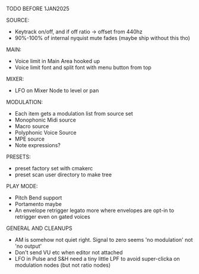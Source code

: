 TODO BEFORE 1JAN2025

SOURCE:
- Keytrack on/off, and if off ratio -> offset from 440hz
- 90%-100% of internal nyquist mute fades (maybe ship without this tho)

MAIN:
- Voice limit in Main Area hooked up
- Voice limit font and split font with menu button from top

MIXER:
- LFO on Mixer Node to level or pan

MODULATION:
- Each item gets a modulation list from source set
- Monophonic Midi source
- Macro source
- Polyphonic Voice Source
- MPE source
- Note expressions?

PRESETS:
- preset factory set with cmakerc
- preset scan user directory to make tree

PLAY MODE:
- Pitch Bend support
- Portamento maybe
- An envelope retrigger legato more where envelopes are opt-in to retrigger even on gated voices

GENERAL AND CLEANUPS
- AM is somehow not quiet right. Signal to zero seems 'no modulation' not 'no output'
- Don't send VU etc when editor not attached
- LFO in Pulse and S&H need a tiny little LPF to avoid super-clicka on modulation nodes (but not ratio nodes)



